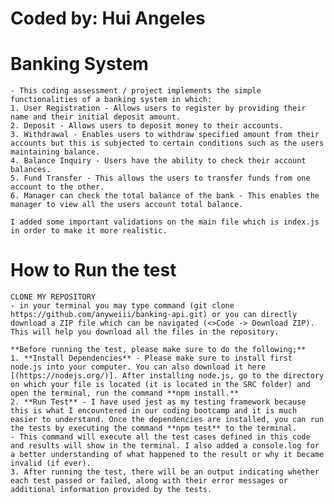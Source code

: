 # Coded by: Hui Angeles
# Banking System
    - This coding assessment / project implements the simple functionalities of a banking system in which:
    1. User Registration - Allows users to register by providing their name and their initial deposit amount.
    2. Deposit - Allows users to deposit money to their accounts.
    3. Withdrawal - Enables users to withdraw specified amount from their accounts but this is subjected to certain conditions such as the users maintaining balance.
    4. Balance Inquiry - Users have the ability to check their account balances.
    5. Fund Transfer - This allows the users to transfer funds from one account to the other.
    6. Manager can check the total balance of the bank - This enables the manager to view all the users account total balance.
    
    I added some important validations on the main file which is index.js in order to make it more realistic.
# How to Run the test
    CLONE MY REPOSITORY
    - in your terminal you may type command (git clone https://github.com/anyweiii/banking-api.git) or you can directly download a ZIP file which can be navigated (<>Code -> Download ZIP). This will help you download all the files in the repository.
    
    **Before running the test, please make sure to do the following;**
    1. **Install Dependencies** - Please make sure to install first node.js into your computer. You can also download it here [(https://nodejs.org/)]. After installing node.js, go to the directory on which your file is located (it is located in the SRC folder) and open the terminal, run the command **npm install.**
    2. **Run Test** - I have used jest as my testing framework because this is what I encountered in our coding bootcamp and it is much easier to understand. Once the dependencies are installed, you can run the tests by executing the command **npm test** to the terminal.
    - This command will execute all the test cases defined in this code and results will show in the terminal. I also added a console.log for a better understanding of what happened to the result or why it became invalid (if ever).
    3. After running the test, there will be an output indicating whether each test passed or failed, along with their error messages or additional information provided by the tests. 

